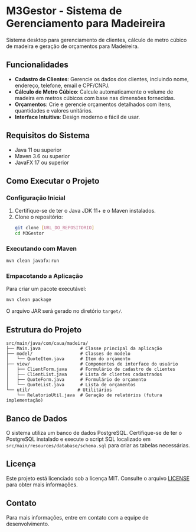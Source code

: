 # M3Gestor - Sistema de Gerenciamento para Madeireira

Sistema desktop para gerenciamento de clientes, cálculo de metro cúbico de madeira e geração de orçamentos para Madeireira.

## Funcionalidades

- **Cadastro de Clientes**: Gerencie os dados dos clientes, incluindo nome, endereço, telefone, email e CPF/CNPJ.
- **Cálculo de Metro Cúbico**: Calcule automaticamente o volume de madeira em metros cúbicos com base nas dimensões fornecidas.
- **Orçamentos**: Crie e gerencie orçamentos detalhados com itens, quantidades e valores unitários.
- **Interface Intuitiva**: Design moderno e fácil de usar.

## Requisitos do Sistema

- Java 11 ou superior
- Maven 3.6 ou superior
- JavaFX 17 ou superior

## Como Executar o Projeto

### Configuração Inicial

1. Certifique-se de ter o Java JDK 11+ e o Maven instalados.
2. Clone o repositório:
   ```bash
   git clone [URL_DO_REPOSITORIO]
   cd M3Gestor
   ```

### Executando com Maven

```bash
mvn clean javafx:run
```

### Empacotando a Aplicação

Para criar um pacote executável:

```bash
mvn clean package
```

O arquivo JAR será gerado no diretório `target/`.

## Estrutura do Projeto

```
src/main/java/com/caua/madeira/
├── Main.java               # Classe principal da aplicação
├── model/                  # Classes de modelo
│   └── QuoteItem.java      # Item do orçamento
├── view/                   # Componentes de interface do usuário
│   ├── ClientForm.java     # Formulário de cadastro de clientes
│   ├── ClientList.java     # Lista de clientes cadastrados
│   ├── QuoteForm.java      # Formulário de orçamento
│   └── QuoteList.java      # Lista de orçamentos
└── util/                  # Utilitários
    └── RelatorioUtil.java  # Geração de relatórios (futura implementação)
```

## Banco de Dados

O sistema utiliza um banco de dados PostgreSQL. Certifique-se de ter o PostgreSQL instalado e execute o script SQL localizado em `src/main/resources/database/schema.sql` para criar as tabelas necessárias.

## Licença

Este projeto está licenciado sob a licença MIT. Consulte o arquivo [LICENSE](LICENSE) para obter mais informações.

## Contato

Para mais informações, entre em contato com a equipe de desenvolvimento.
